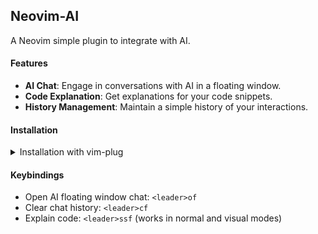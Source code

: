 ## Neovim-AI

A Neovim simple plugin to integrate with AI.

#### Features

- **AI Chat**: Engage in conversations with AI in a floating window.
- **Code Explanation**: Get explanations for your code snippets.
- **History Management**: Maintain a simple history of your interactions.

#### Installation

<details>
<summary>Installation with vim-plug</summary>

```vim
call plug#begin()

Plug 'kiminandayo19/nvim-ai'

call plug#end()

lua << EOF
require('nvim_ai').setup({
  config = {
    api_url = os.getenv("AI_MODEL_URL"),
    api_key = os.getenv("YOUR_AI_API_KEY"),
    model = "YOUR_AI_MODEL"
  },
  system_role = "You are a helpful AI Assistant",
  max_conversation_history_len = 10,
})
EOF
```

</details>

#### Keybindings

- Open AI floating window chat: `<leader>of`
- Clear chat history: `<leader>cf`
- Explain code: `<leader>ssf` (works in normal and visual modes)
